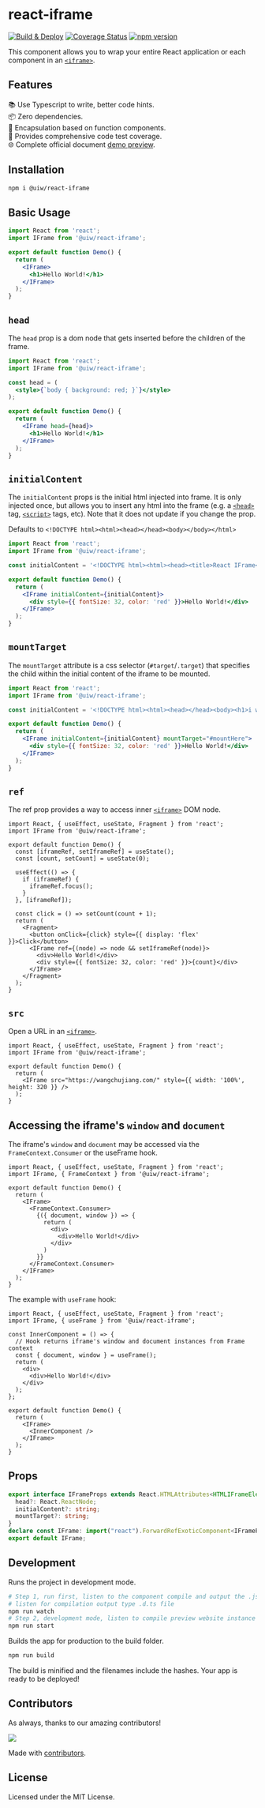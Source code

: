 react-iframe
===

[![Build & Deploy](https://github.com/uiwjs/react-iframe/actions/workflows/ci.yml/badge.svg)](https://github.com/uiwjs/react-iframe/actions/workflows/ci.yml)
[![Coverage Status](https://uiwjs.github.io/react-iframe/badges.svg)](https://uiwjs.github.io/react-iframe/coverage/lcov-report/)
[![npm version](https://img.shields.io/npm/v/@uiw/react-iframe.svg)](https://www.npmjs.com/package/@uiw/react-iframe)

This component allows you to wrap your entire React application or each component in an [`<iframe>`](https://developer.mozilla.org/en-US/docs/Web/HTML/Element/iframe).
## Features

📚 Use Typescript to write, better code hints.  
📦 Zero dependencies.  
🐝 Encapsulation based on function components.  
🍄 Provides comprehensive code test coverage.  
🌐 Complete official document [demo preview](https://uiwjs.github.io/react-iframe/).  

## Installation

```bash
npm i @uiw/react-iframe
```

## Basic Usage

```jsx mdx:preview
import React from 'react';
import IFrame from '@uiw/react-iframe';

export default function Demo() {
  return (
    <IFrame>
      <h1>Hello World!</h1>
    </IFrame>
  );
}
```

## `head`

The `head` prop is a dom node that gets inserted before the children of the frame. 

```jsx mdx:preview
import React from 'react';
import IFrame from '@uiw/react-iframe';

const head = (
  <style>{`body { background: red; }`}</style>
);

export default function Demo() {
  return (
    <IFrame head={head}>
      <h1>Hello World!</h1>
    </IFrame>
  );
}
```

## `initialContent`

The `initialContent` props is the initial html injected into frame. It is only injected once, but allows you to insert any html into the frame (e.g. a [`<head>`](https://developer.mozilla.org/en-US/docs/Web/HTML/Element/head) tag, [`<script>`](https://developer.mozilla.org/en-US/docs/Web/HTML/Element/script) tags, etc). Note that it does not update if you change the prop. 

Defaults to `<!DOCTYPE html><html><head></head><body></body></html>`

```jsx mdx:preview
import React from 'react';
import IFrame from '@uiw/react-iframe';

const initialContent = '<!DOCTYPE html><html><head><title>React IFrame</title><meta name="keywords" content="react,iframe,component,development" /></head><body></body></html>';

export default function Demo() {
  return (
    <IFrame initialContent={initialContent}>
      <div style={{ fontSize: 32, color: 'red' }}>Hello World!</div>
    </IFrame>
  );
}
```

## `mountTarget`

The `mountTarget` attribute is a css selector (`#target`/`.target`) that specifies the child within the initial content of the iframe to be mounted.

```jsx mdx:preview
import React from 'react';
import IFrame from '@uiw/react-iframe';

const initialContent = '<!DOCTYPE html><html><head></head><body><h1>i wont be changed</h1><div id="mountHere"></div></body></html>';

export default function Demo() {
  return (
    <IFrame initialContent={initialContent} mountTarget="#mountHere">
      <div style={{ fontSize: 32, color: 'red' }}>Hello World!</div>
    </IFrame>
  );
}
```

## `ref`

The ref prop provides a way to access inner [`<iframe>`](https://developer.mozilla.org/en-US/docs/Web/HTML/Element/iframe) DOM node.

```tsx mdx:preview
import React, { useEffect, useState, Fragment } from 'react';
import IFrame from '@uiw/react-iframe';

export default function Demo() {
  const [iframeRef, setIframeRef] = useState();
  const [count, setCount] = useState(0);

  useEffect(() => {
    if (iframeRef) {
      iframeRef.focus();
    }
  }, [iframeRef]);

  const click = () => setCount(count + 1);
  return (
    <Fragment>
      <button onClick={click} style={{ display: 'flex' }}>Click</button>
      <IFrame ref={(node) => node && setIframeRef(node)}>
        <div>Hello World!</div>
        <div style={{ fontSize: 32, color: 'red' }}>{count}</div>
      </IFrame>
    </Fragment>
  );
}
```

## `src`

Open a URL in an [`<iframe>`](https://developer.mozilla.org/en-US/docs/Web/HTML/Element/iframe).

```tsx mdx:preview
import React, { useEffect, useState, Fragment } from 'react';
import IFrame from '@uiw/react-iframe';

export default function Demo() {
  return (
    <IFrame src="https://wangchujiang.com/" style={{ width: '100%', height: 320 }} />
  );
}
```

## Accessing the iframe's `window` and `document`

The iframe's `window` and `document` may be accessed via the `FrameContext.Consumer` or the useFrame hook.

```tsx mdx:preview
import React, { useEffect, useState, Fragment } from 'react';
import IFrame, { FrameContext } from '@uiw/react-iframe';

export default function Demo() {
  return (
    <IFrame>
      <FrameContext.Consumer>
        {({ document, window }) => {
          return (
            <div>
              <div>Hello World!</div>
            </div>
          )
        }}
      </FrameContext.Consumer>
    </IFrame>
  );
}
```

The example with `useFrame` hook:

```tsx mdx:preview
import React, { useEffect, useState, Fragment } from 'react';
import IFrame, { useFrame } from '@uiw/react-iframe';

const InnerComponent = () => {
  // Hook returns iframe's window and document instances from Frame context
  const { document, window } = useFrame();
  return (
    <div>
      <div>Hello World!</div>
    </div>
  );
};

export default function Demo() {
  return (
    <IFrame>
      <InnerComponent />
    </IFrame>
  );
}
```

## Props

```ts
export interface IFrameProps extends React.HTMLAttributes<HTMLIFrameElement> {
  head?: React.ReactNode;
  initialContent?: string;
  mountTarget?: string;
}
declare const IFrame: import("react").ForwardRefExoticComponent<IFrameProps & import("react").RefAttributes<HTMLIFrameElement>>;
export default IFrame;
```

## Development

Runs the project in development mode.  

```bash
# Step 1, run first, listen to the component compile and output the .js file
# listen for compilation output type .d.ts file
npm run watch
# Step 2, development mode, listen to compile preview website instance
npm run start
```

Builds the app for production to the build folder.

```bash
npm run build
```

The build is minified and the filenames include the hashes.
Your app is ready to be deployed!


## Contributors

As always, thanks to our amazing contributors!

<a href="https://github.com/uiwjs/react-iframe/graphs/contributors">
  <img src="https://uiwjs.github.io/react-iframe/CONTRIBUTORS.svg" />
</a>

Made with [contributors](https://github.com/jaywcjlove/github-action-contributors).

## License

Licensed under the MIT License.